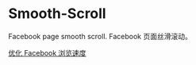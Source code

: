 # Smooth-Scroll
Facebook page smooth scroll. Facebook 页面丝滑滚动。

[优化 Facebook 浏览速度](https://dev-coco.github.io/post/Facebook-Browsing-Boost/)
